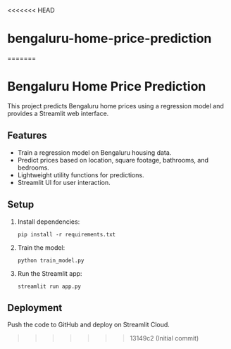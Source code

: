 <<<<<<< HEAD
# bengaluru-home-price-prediction
=======
# Bengaluru Home Price Prediction

This project predicts Bengaluru home prices using a regression model and provides a Streamlit web interface.

## Features
- Train a regression model on Bengaluru housing data.
- Predict prices based on location, square footage, bathrooms, and bedrooms.
- Lightweight utility functions for predictions.
- Streamlit UI for user interaction.

## Setup
1. Install dependencies:
   ```
   pip install -r requirements.txt
   ```
2. Train the model:
   ```
   python train_model.py
   ```
3. Run the Streamlit app:
   ```
   streamlit run app.py
   ```

## Deployment
Push the code to GitHub and deploy on Streamlit Cloud.
>>>>>>> 13149c2 (Initial commit)
